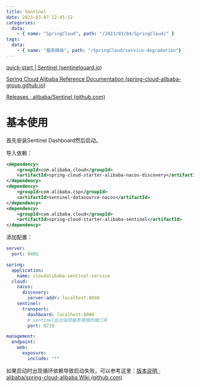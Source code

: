 ```yaml
---
title: Sentinel
date: 2023-03-07 22:45:12
categories:
  data:
    - { name: "SpringCloud", path: "/2023/03/04/SpringCloud/" }
tags:
  data:
    - { name: "服务降级", path: "/SpringCloud/service-degradation"}
---
```


[quick-start | Sentinel (sentinelguard.io)](https://sentinelguard.io/zh-cn/docs/quick-start.html)

[Spring Cloud Alibaba Reference Documentation (spring-cloud-alibaba-group.github.io)](https://spring-cloud-alibaba-group.github.io/github-pages/2021/en-us/index.html#_spring_cloud_alibaba_sentinel)

[Releases · alibaba/Sentinel (github.com)](https://github.com/alibaba/Sentinel/releases)

# 基本使用

首先安装Sentinel Dashboard然后启动。

导入依赖：

```xml
<dependency>
    <groupId>com.alibaba.cloud</groupId>
    <artifactId>spring-cloud-starter-alibaba-nacos-discovery</artifactId>
</dependency>
<dependency>
    <groupId>com.alibaba.csp</groupId>
    <artifactId>sentinel-datasource-nacos</artifactId>
</dependency>
<dependency>
    <groupId>com.alibaba.cloud</groupId>
    <artifactId>spring-cloud-starter-alibaba-sentinel</artifactId>
</dependency>
```

添加配置：

```yaml
server:
  port: 8401

spring:
  application:
    name: cloudalibaba-sentinel-service
  cloud:
    nacos:
      discovery:
        server-addr: localhost:8848
    sentinel:
      transport:
        dashboard: localhost:8080
        # sentinel后台监控服务使用的端口号
        port: 8719

management:
  endpoint:
    web:
      exposure:
        include: "*"

```

如果启动时出现循环依赖导致启动失败，可以参考这里：[版本说明 · alibaba/spring-cloud-alibaba Wiki (github.com)](https://github.com/alibaba/spring-cloud-alibaba/wiki/版本说明)